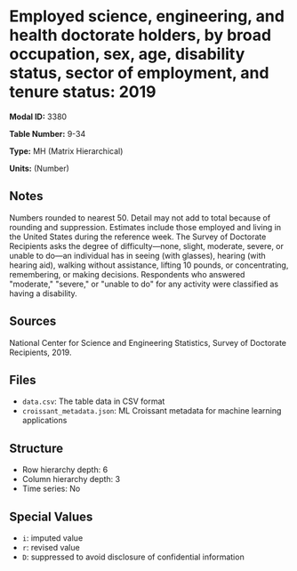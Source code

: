 # Employed science, engineering, and health doctorate holders, by broad occupation, sex, age, disability status, sector of employment, and tenure status: 2019

**Modal ID:** 3380

**Table Number:** 9-34

**Type:** MH (Matrix Hierarchical)

**Units:** (Number)

## Notes

Numbers rounded to nearest 50. Detail may not add to total because of rounding and suppression. Estimates include those employed and living in the United States during the reference week. The Survey of Doctorate Recipients asks the degree of difficulty—none, slight, moderate, severe, or unable to do—an individual has in seeing (with glasses), hearing (with hearing aid), walking without assistance, lifting 10 pounds, or concentrating, remembering, or making decisions. Respondents who answered "moderate," "severe," or "unable to do" for any activity were classified as having a disability.

## Sources

National Center for Science and Engineering Statistics, Survey of Doctorate Recipients, 2019.

## Files

- `data.csv`: The table data in CSV format
- `croissant_metadata.json`: ML Croissant metadata for machine learning applications

## Structure

- Row hierarchy depth: 6
- Column hierarchy depth: 3
- Time series: No

## Special Values

- `i`: imputed value
- `r`: revised value
- `D`: suppressed to avoid disclosure of confidential information
